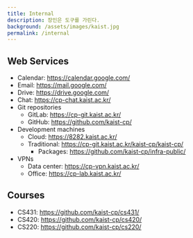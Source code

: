 ```yaml
---
title: Internal
description: 장인은 도구를 가린다.
background: /assets/images/kaist.jpg
permalink: /internal
---
```


## Web Services

- Calendar: <https://calendar.google.com/>
- Email: <https://mail.google.com/>
- Drive: <https://drive.google.com/>
- Chat: <https://cp-chat.kaist.ac.kr/>
- Git repositories
  + GitLab: <https://cp-git.kaist.ac.kr/>
  + GitHub: <https://github.com/kaist-cp/>
- Development machines
  + Cloud: <https://8282.kaist.ac.kr/>
  + Traditional: <https://cp-git.kaist.ac.kr/kaist-cp/kaist-cp/>
    * Packages: <https://github.com/kaist-cp/infra-public/>
- VPNs
  + Data center: <https://cp-vpn.kaist.ac.kr/>
  + Office: <https://cp-lab.kaist.ac.kr/>

## Courses

- CS431: <https://github.com/kaist-cp/cs431/>
- CS420: <https://github.com/kaist-cp/cs420/>
- CS220: <https://github.com/kaist-cp/cs220/>
